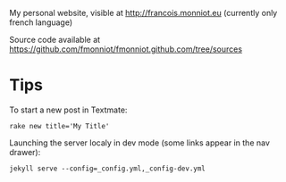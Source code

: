 My personal website, visible at http://francois.monniot.eu (currently only french language)

Source code available at https://github.com/fmonniot/fmonniot.github.com/tree/sources

Tips
=====
To start a new post in Textmate:

    rake new title='My Title'

Launching the server localy in dev mode (some links appear in the nav drawer):

    jekyll serve --config=_config.yml,_config-dev.yml
